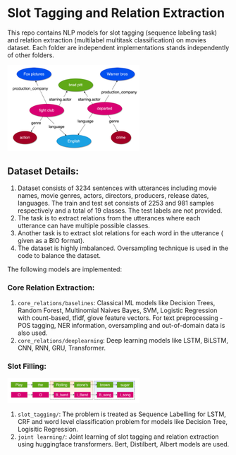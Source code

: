 # Slot Tagging and Relation Extraction

This repo contains NLP models for slot tagging (sequence labeling task) and relation extraction (multilabel multitask classification) on movies dataset. Each folder are independent implementations stands independently of other folders. 

<img src="assets/KG.png" width="300">

## Dataset Details:

1. Dataset consists of 3234 sentences with utterances including movie names, movie genres, actors, directors, producers, release dates, languages. The train and test set consists of 2253 and 981 samples respectively and a total of 19 classes. The test labels are not provided.
1. The task is to extract relations from the utterances where each utterance can have multiple possible classes.
1. Another task is to extract slot relations for each word in the utterance ( given as a BIO format).
1. The dataset is highly imbalanced. Oversampling technique is used in the code to balance the dataset.

The following models are implemented:

### Core Relation Extraction:

1. `core_relations/baselines`: Classical ML models like Decision Trees, Random Forest, Multinomial Naives Bayes, SVM, Logistic Regression with count-based, tfidf, glove feature vectors. For text preprocessing - POS tagging, NER information, oversampling and out-of-domain data is also used.
1. `core_relations/deeplearning`: Deep learning models like LSTM, BiLSTM, CNN, RNN, GRU, Transformer.

### Slot Filling:

<img src="assets/slotfill.png" width="300">


1. `slot_tagging/`: The problem is treated as Sequence Labelling for LSTM, CRF and  word level classification problem for models like Decision Tree, Logisitic Regression.
1. `joint learning/`: Joint learning of slot tagging and relation extraction using huggingface transformers. Bert, Distilbert, Albert models are used. 
